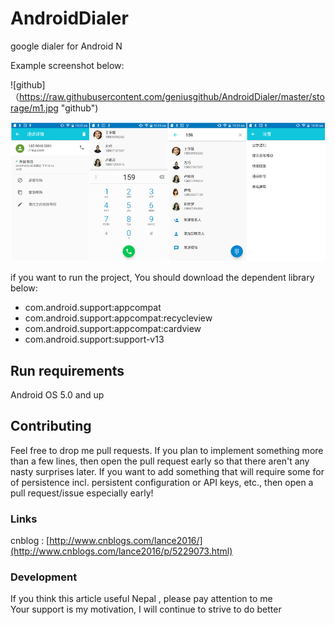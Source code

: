 # AndroidDialer
google dialer for Android N

Example screenshot below:

![github]（https://raw.githubusercontent.com/geniusgithub/AndroidDialer/master/storage/m1.jpg "github")  

![github](https://github.com/geniusgithub/AndroidDialer/blob/master/storage/m2.jpg "github")  


if you want to run the project, You should download the dependent library below:
* com.android.support:appcompat
* com.android.support:appcompat:recycleview
* com.android.support:appcompat:cardview
* com.android.support:support-v13

Run requirements
------------------------------
Android OS 5.0 and up<br />

Contributing
------------------------------
Feel free to drop me pull requests. If you plan to implement something more than a few lines, then open the pull request early so that there aren't any nasty surprises later.
If you want to add something that will require some for of persistence incl. persistent configuration or API keys, etc., then open a pull request/issue especially early!


### Links

 cnblog : [http://www.cnblogs.com/lance2016/](http://www.cnblogs.com/lance2016/p/5229073.html)<br /> 
### Development
If you think this article useful Nepal , please pay attention to me<br />
Your support is my motivation, I will continue to strive to do better

